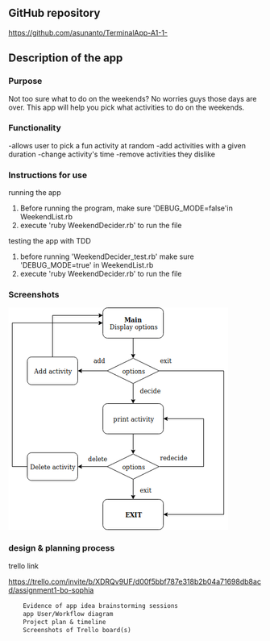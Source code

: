 
## GitHub repository
https://github.com/asunanto/TerminalApp-A1-1-

## Description of the app
### Purpose
Not too sure what to do on the weekends? No worries guys those days are over.
This app will help you pick what activities to do on the weekends.

### Functionality
-allows user to pick a fun activity at random
-add activities with a given duration 
-change activity's time
-remove activities they dislike

### Instructions for use
running the app
1) Before running the program, make sure 'DEBUG_MODE=false'in WeekendList.rb
2) execute 'ruby WeekendDecider.rb' to run the file

testing the app with TDD
1) before running 'WeekendDecider_test.rb' make sure 'DEBUG_MODE=true' in WeekendList.rb
2) execute 'ruby WeekendDecider.rb' to run the file

### Screenshots
![flowchart](./docs/flowchart.png)
 
### design & planning process 
trello link

https://trello.com/invite/b/XDRQv9UF/d00f5bbf787e318b2b04a71698db8acd/assignment1-bo-sophia
        
        Evidence of app idea brainstorming sessions
        app User/Workflow diagram
        Project plan & timeline
        Screenshots of Trello board(s)


